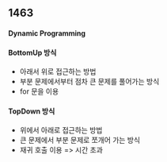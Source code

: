 ## 1463

#### Dynamic Programming
#### BottomUp 방식
- 아래서 위로 접근하는 방법
- 부분 문제에서부터 점차 큰 문제를 풀어가는 방식
- for 문을 이용


#### TopDown 방식
- 위에서 아래로 접근하는 방법
- 큰 문제에서 부분 문제로 쪼개어 가는 방식
- 재귀 호출 이용
=> 시간 초과


